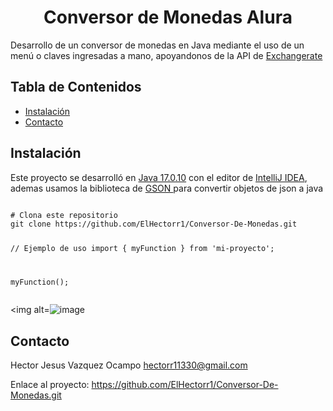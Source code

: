 <h1 align="center"> Conversor de Monedas Alura </h1>
    <p>Desarrollo de un conversor de monedas en Java mediante el uso de un menú o claves ingresadas a mano, apoyandonos de la API de 
    <a href=https://app.exchangerate-api.com/ target="_blank"> Exchangerate </a></p>

<h2>Tabla de Contenidos</h2>
<ul>
    <li><a href="#instalacion">Instalación</a></li>
    <li><a href="#contacto">Contacto</a></li>
</ul>

<h2 id="instalacion">Instalación</h2>
<p>Este proyecto se desarrolló en  <a href=https://download.oracle.com/java/17/archive/jdk-17.0.10_windows-x64_bin.exe target="_blank">Java 17.0.10</a> 
  con el editor de <a href=https://www.jetbrains.com/es-es/idea/download/ target="_blank">IntelliJ IDEA</a>, 
  ademas usamos la biblioteca de <a href=https://repo1.maven.org/maven2/com/google/code/gson/gson/2.10.1/gson-2.10.1.jar target="_blank"> GSON </a> 
  para convertir objetos de json a java </p>
<pre><code>
# Clona este repositorio
git clone https://github.com/ElHectorr1/Conversor-De-Monedas.git

// Ejemplo de uso
import { myFunction } from 'mi-proyecto';

myFunction();
    </code></pre>
    <img alt=![image](https://github.com/ElHectorr/Conversor-De-Monedas/assets/130266820/d8da2813-1b5a-4aab-a641-2ffccdd31436)
>

    

  <h2 id="contacto">Contacto</h2>
  <p>Hector Jesus Vazquez Ocampo <a href="hectorr11330@gmail.com">hectorr11330@gmail.com</a></p>
  <p>Enlace al proyecto: <a href="https://github.com/ElHectorr1/Conversor-De-Monedas.git">https://github.com/ElHectorr1/Conversor-De-Monedas.git</a></p>

